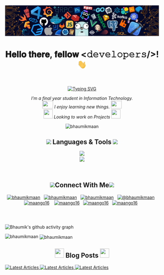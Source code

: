 <p align="center"> <img src="https://github.com/bhaumikmaan/bhaumikmaan/blob/main/banner.png" /> </p>
<h1 align="center">𝐇𝐞𝐥𝐥𝐨 𝐭𝐡𝐞𝐫𝐞, 𝐟𝐞𝐥𝐥𝐨𝐰 <𝚍𝚎𝚟𝚎𝚕𝚘𝚙𝚎𝚛𝚜/>! <img src="https://github.com/ABSphreak/ABSphreak/blob/master/gifs/Hi.gif" width="30px"height="30px"></h1>

<div align="center">  <span>‎‎‎‎‎‎‎‎‎‎‎‎‎‎‎‎‎‎‎‎‎</span>

[![Typing SVG](https://readme-typing-svg.herokuapp.com?color=%235EF72C&size=26&lines=Hey!+This+is+Bhaumik+Maan;I'm+a+Competitive+Programmer;An+Open+Source+Enthusiast)](https://git.io/typing-svg)
</div> 
<p align="center"><em>
I’m a final year student in Information Technology.<br>
<img src="https://github.com/TheDudeThatCode/TheDudeThatCode/blob/master/Assets/Designer.gif" width="35px"height="25px"> I enjoy learning new things. <img src="https://github.com/TheDudeThatCode/TheDudeThatCode/blob/master/Assets/Designer.gif" width="35px"height="25px"> <br> 
<img src="https://github.com/TheDudeThatCode/TheDudeThatCode/blob/master/Assets/Developer.gif" width="30px"height="30px"> Looking to work on Projects <img src="https://github.com/TheDudeThatCode/TheDudeThatCode/blob/master/Assets/Developer.gif" width="30px"height="30px">
</em></p>

<p align="center"> <img src="https://komarev.com/ghpvc/?username=bhaumikmaan&label=Profile%20Views&theme=react-dark&style=plastic" alt="bhaumikmaan" /> </p>

<h2 align="center"><img src="https://camo.githubusercontent.com/beb64ff21c883e318e4f5db5231c2ba4175705bea1c9249e82a41ab375db4f75/68747470733a2f2f6d65646961322e67697068792e636f6d2f6d656469612f51737347456d706b79454f684243623765312f67697068792e6769663f6369643d656366303565343761306e336769316266716e74716d6f62386739616964316f796a327772336473336d67373030626c267269643d67697068792e676966" width="25px" /> Languages & Tools <img src="https://camo.githubusercontent.com/beb64ff21c883e318e4f5db5231c2ba4175705bea1c9249e82a41ab375db4f75/68747470733a2f2f6d65646961322e67697068792e636f6d2f6d656469612f51737347456d706b79454f684243623765312f67697068792e6769663f6369643d656366303565343761306e336769316266716e74716d6f62386739616964316f796a327772336473336d67373030626c267269643d67697068792e676966" width="25px" /></h2>

<p align="center">
    <img src="https://skillicons.dev/icons?i=c,cpp,py,java,kotlin,html,css,js,bootstrap,nodejs,django,flask,git,firebase,react" />
  <br>
    <img src="https://skillicons.dev/icons?i=mysql,angular,bash,figma,vscode,ts" />
</p><br>

<h2 align="center"> <img src="https://raw.githubusercontent.com/ShahriarShafin/ShahriarShafin/main/Assets/handshake.gif" width="50"/>Connect With Me<img src="https://raw.githubusercontent.com/ShahriarShafin/ShahriarShafin/main/Assets/handshake.gif" width="50"/> </h2>
<p align="center">
<a href="https://codepen.io/bhaumikmaan" target="blank"><img align="center" src="https://raw.githubusercontent.com/rahuldkjain/github-profile-readme-generator/master/src/images/icons/Social/codepen.svg" alt="bhaumikmaan" height="30" width="40" /></a>&nbsp;&nbsp;
<a href="https://dev.to/bhaumikmaan" target="blank"><img align="center" src="https://raw.githubusercontent.com/rahuldkjain/github-profile-readme-generator/master/src/images/icons/Social/devto.svg" alt="bhaumikmaan" height="30" width="40" /></a>&nbsp;&nbsp;
<a href="https://linkedin.com/in/bhaumikmaan" target="blank"><img align="center" src="https://raw.githubusercontent.com/rahuldkjain/github-profile-readme-generator/master/src/images/icons/Social/linked-in-alt.svg" alt="bhaumikmaan" height="30" width="40" /></a>&nbsp;&nbsp;
<a href="https://medium.com/@bhaumikmaan" target="blank"><img align="center" src="https://raw.githubusercontent.com/rahuldkjain/github-profile-readme-generator/master/src/images/icons/Social/medium.svg" alt="@bhaumikmaan" height="30" width="40" /></a>&nbsp;&nbsp;
<a href="https://www.codechef.com/users/maango16" target="blank"><img align="center" src="https://cdn.jsdelivr.net/npm/simple-icons@3.1.0/icons/codechef.svg" alt="maango16" height="30" width="40" /></a> &nbsp;&nbsp;
<a href="https://www.hackerrank.com/maango16" target="blank"><img align="center" src="https://raw.githubusercontent.com/rahuldkjain/github-profile-readme-generator/master/src/images/icons/Social/hackerrank.svg" alt="maango16" height="30" width="40" /></a>&nbsp;&nbsp;
<a href="https://codeforces.com/profile/maango16" target="blank"><img align="center" src="https://raw.githubusercontent.com/rahuldkjain/github-profile-readme-generator/master/src/images/icons/Social/codeforces.svg" alt="maango16" height="30" width="40" /></a>&nbsp;&nbsp;
<a href="https://www.leetcode.com/maango16" target="blank"><img align="center" src="https://raw.githubusercontent.com/rahuldkjain/github-profile-readme-generator/master/src/images/icons/Social/leet-code.svg" alt="maango16" height="30" width="40" /></a>&nbsp;&nbsp;
</p><br><br>

![Bhaumik's github activity graph](https://github-readme-activity-graph.vercel.app/graph?username=bhaumikmaan&bg_color=000000&color=8c8aff&line=5257ff&point=38e8ff&area=true&hide_border=true)

<p><img align="left" src="https://github-readme-stats.vercel.app/api/top-langs?username=bhaumikmaan&show_icons=true&locale=en&layout=compact" alt="bhaumikmaan" /></p>

<p>&nbsp;<img align="center" src="https://github-readme-stats.vercel.app/api?username=bhaumikmaan&show_icons=true&locale=en" alt="bhaumikmaan" /></p>

<h2 align="center"> <img src="https://github.com/mayankchaudhary26/Cool-Readme-ideas/blob/master/data/octocat/heisencat.png" width="30px"height="30px"/> Blog Posts <img src="https://github.com/mayankchaudhary26/Cool-Readme-ideas/blob/master/data/octocat/heisencat.png" width="30px"height="30px"/> </h2>
<!-- <p align="center"> -->
<a target="_blank" href="https://github-readme-medium-recent-article.vercel.app/medium/@bhaumikmaan/0"><img src="https://github-readme-medium-recent-article.vercel.app/medium/@bhaumikmaan/0" alt="Latest Articles"> 
<a target="_blank" href="https://github-readme-medium-recent-article.vercel.app/medium/@bhaumikmaan/1"><img src="https://github-readme-medium-recent-article.vercel.app/medium/@bhaumikmaan/1" alt="Latest Articles"> 
<a target="_blank" href="https://github-readme-medium-recent-article.vercel.app/medium/@bhaumikmaan/2"><img src="https://github-readme-medium-recent-article.vercel.app/medium/@bhaumikmaan/2" alt="Latest Articles"> 
<!-- </p> -->
